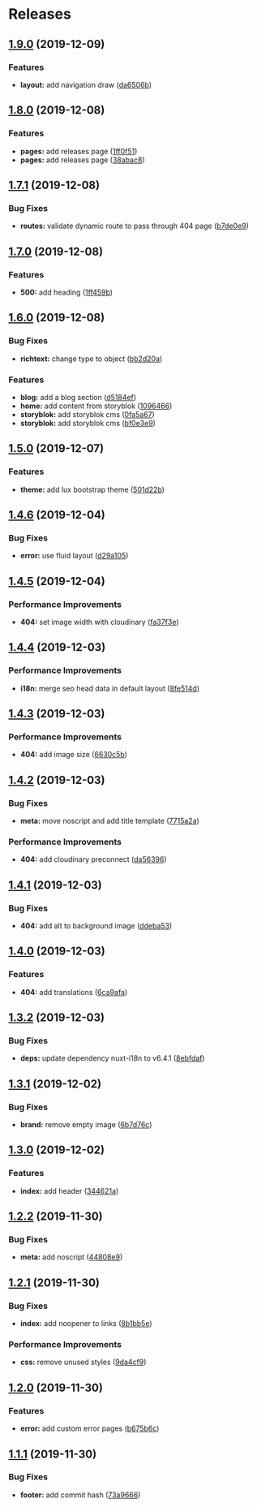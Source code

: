# Releases

## [1.9.0](https://github.com/shadow81627/daim/compare/v1.8.0...v1.9.0) (2019-12-09)

### Features

  - **layout:** add navigation draw ([da6506b](https://github.com/shadow81627/daim/commit/da6506be527037bdc4de1836bd380a592c0c1a99))

## [1.8.0](https://github.com/shadow81627/daim/compare/v1.7.1...v1.8.0) (2019-12-08)

### Features

  - **pages:** add releases page ([1ff0f51](https://github.com/shadow81627/daim/commit/1ff0f51009722f37a4f2dfe95c7763727168f97d))
  - **pages:** add releases page ([38abac8](https://github.com/shadow81627/daim/commit/38abac8409118b48744097088a634f7671b01a6a))

## [1.7.1](https://github.com/shadow81627/daim/compare/v1.7.0...v1.7.1) (2019-12-08)

### Bug Fixes

  - **routes:** validate dynamic route to pass through 404 page ([b7de0e9](https://github.com/shadow81627/daim/commit/b7de0e9e619da717c76bfa78a12229dec9a44358))

## [1.7.0](https://github.com/shadow81627/daim/compare/v1.6.0...v1.7.0) (2019-12-08)

### Features

  - **500:** add heading ([1ff459b](https://github.com/shadow81627/daim/commit/1ff459b730dc05f952c4ab6dbc143188a0f024ea))

## [1.6.0](https://github.com/shadow81627/daim/compare/v1.5.0...v1.6.0) (2019-12-08)

### Bug Fixes

  - **richtext:** change type to object ([bb2d20a](https://github.com/shadow81627/daim/commit/bb2d20abaa990a5560e372545b8d035bd3b84ec0))

### Features

  - **blog:** add a blog section ([d5184ef](https://github.com/shadow81627/daim/commit/d5184efcfdda58797900a39c46aaa7e351887576))
  - **home:** add content from storyblok ([1096466](https://github.com/shadow81627/daim/commit/1096466d00cffe9571d020af157e126d5879f6b4))
  - **storyblok:** add storyblok cms ([0fa5a67](https://github.com/shadow81627/daim/commit/0fa5a6787b54d09464b6db7f35bf8d704ac7fa48))
  - **storyblok:** add storyblok cms ([bf0e3e9](https://github.com/shadow81627/daim/commit/bf0e3e9c5035e8dea33f3d1f552f00156a624936))

## [1.5.0](https://github.com/shadow81627/daim/compare/v1.4.6...v1.5.0) (2019-12-07)

### Features

  - **theme:** add lux bootstrap theme ([501d22b](https://github.com/shadow81627/daim/commit/501d22b0f6757c4e8c6e3eb805f83078ca87e784))

## [1.4.6](https://github.com/shadow81627/daim/compare/v1.4.5...v1.4.6) (2019-12-04)

### Bug Fixes

  - **error:** use fluid layout ([d29a105](https://github.com/shadow81627/daim/commit/d29a10535b116d013d8669dd4f84a8a9b46a38f2))

## [1.4.5](https://github.com/shadow81627/daim/compare/v1.4.4...v1.4.5) (2019-12-04)

### Performance Improvements

  - **404:** set image width with cloudinary ([fa37f3e](https://github.com/shadow81627/daim/commit/fa37f3e2ccf378b41feee6d49041891e4e746e18))

## [1.4.4](https://github.com/shadow81627/daim/compare/v1.4.3...v1.4.4) (2019-12-03)

### Performance Improvements

  - **i18n:** merge seo head data in default layout ([8fe514d](https://github.com/shadow81627/daim/commit/8fe514da460ce85bfd400512d455fe2badc8e8eb))

## [1.4.3](https://github.com/shadow81627/daim/compare/v1.4.2...v1.4.3) (2019-12-03)

### Performance Improvements

  - **404:** add image size ([6630c5b](https://github.com/shadow81627/daim/commit/6630c5b2cfabe80a6371d3a4779d139b4360636b))

## [1.4.2](https://github.com/shadow81627/daim/compare/v1.4.1...v1.4.2) (2019-12-03)

### Bug Fixes

  - **meta:** move noscript and add title template ([7715a2a](https://github.com/shadow81627/daim/commit/7715a2a7259b54da0f06d4fc35f51a2bd58f901a))

### Performance Improvements

  - **404:** add cloudinary preconnect ([da56396](https://github.com/shadow81627/daim/commit/da56396fa7b3e5ac7e7f79c51bbbfc3a0e95f9e9))

## [1.4.1](https://github.com/shadow81627/daim/compare/v1.4.0...v1.4.1) (2019-12-03)

### Bug Fixes

  - **404:** add alt to background image ([ddeba53](https://github.com/shadow81627/daim/commit/ddeba53d708c106ed37c1330cdf1495115f4aaed))

## [1.4.0](https://github.com/shadow81627/daim/compare/v1.3.2...v1.4.0) (2019-12-03)

### Features

  - **404:** add translations ([6ca9afa](https://github.com/shadow81627/daim/commit/6ca9afa3304f154234440bf8bb8e3fdc27466dce))

## [1.3.2](https://github.com/shadow81627/daim/compare/v1.3.1...v1.3.2) (2019-12-03)

### Bug Fixes

- **deps:** update dependency nuxt-i18n to v6.4.1 ([8ebfdaf](https://github.com/shadow81627/daim/commit/8ebfdaf1eab8d1499dbf59d0359357672627f3b8))

## [1.3.1](https://github.com/shadow81627/daim/compare/v1.3.0...v1.3.1) (2019-12-02)

### Bug Fixes

- **brand:** remove empty image ([6b7d76c](https://github.com/shadow81627/daim/commit/6b7d76c16e20895b2dea588774ebf27038215d76))

## [1.3.0](https://github.com/shadow81627/daim/compare/v1.2.2...v1.3.0) (2019-12-02)

### Features

- **index:** add header ([344621a](https://github.com/shadow81627/daim/commit/344621a04decac6c81504699df7de775945c9dff))

## [1.2.2](https://github.com/shadow81627/daim/compare/v1.2.1...v1.2.2) (2019-11-30)

### Bug Fixes

- **meta:** add noscript ([44808e9](https://github.com/shadow81627/daim/commit/44808e93da79d84371d59edde9a5b01b4572a4b1))

## [1.2.1](https://github.com/shadow81627/daim/compare/v1.2.0...v1.2.1) (2019-11-30)

### Bug Fixes

- **index:** add noopener to links ([8b1bb5e](https://github.com/shadow81627/daim/commit/8b1bb5ee66065ec11428a8f4dd11a29c6e31e055))

### Performance Improvements

- **css:** remove unused styles ([9da4cf9](https://github.com/shadow81627/daim/commit/9da4cf908cf9d6c0f70286cd6bdfb00c2aecc86d))

## [1.2.0](https://github.com/shadow81627/daim/compare/v1.1.1...v1.2.0) (2019-11-30)

### Features

- **error:** add custom error pages ([b675b6c](https://github.com/shadow81627/daim/commit/b675b6c0c3879c2f29d0069dede04a138e216eee))

## [1.1.1](https://github.com/shadow81627/daim/compare/v1.1.0...v1.1.1) (2019-11-30)

### Bug Fixes

- **footer:** add commit hash ([73a9666](https://github.com/shadow81627/daim/commit/73a9666410d373199ba5fbc1ae6f8cf58478a424))
